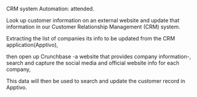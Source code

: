 CRM system Automation: attended.

Look up customer information on an external website and update that information in our Customer Relationship Management (CRM) system.

Extracting the list of companies its info to be updated from the CRM application(Apptivo),

then open up Crunchbase -a website that provides company information-, search and capture the social media and official website info for each company, 

This data will then be used to search and update the customer record in Apptivo.
